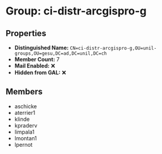 # Group: ci-distr-arcgispro-g

## Properties

- **Distinguished Name:** `CN=ci-distr-arcgispro-g,OU=unil-groups,OU=gesu,DC=ad,DC=unil,DC=ch`
- **Member Count:** 7
- **Mail Enabled:** ❌
- **Hidden from GAL:** ❌

## Members

- aschicke
- aterrier1
- klinde
- kpraderv
- limpala1
- lmontan1
- lpernot
